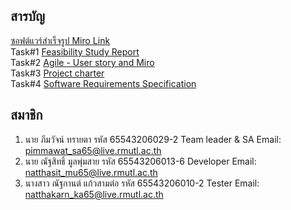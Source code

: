## สารบัญ
[ซอฟต์แวร์สำเร็จรูป Miro Link](https://miro.com/welcomeonboard/RW5xSkU5aVdVNG9TTU9vWUdOVUZNNjJxY0xBWGNhNHRVck95M2pTNnpaUWQ3OUxNQXJpWHZBS2Jrd3RhSEMzR3wzNDU4NzY0NTQzMzIwNTA2MTcwfDI=?share_link_id=620412914888)           
Task#1 [Feasibility Study Report]()             
Task#2 [Agile - User story and Miro]()                  
Task#3 [Project charter]()                       
Task#4 [Software Requirements Specification]()                      
## สมาชิก
1. นาย ภีมวัจน์ ทรายตา 		รหัส 65543206029-2 	Team leader & SA Email: pimmawat_sa65@live.rmutl.ac.th           
2. นาย ณัฐสิทธิ์ มูลพุ่มสาย 		รหัส 65543206013-6	Developer  Email: natthasit_mu65@live.rmutl.ac.th            
3. นางสาว ณัฐกานต์ แก้วสามต่อ 	รหัส 65543206010-2	Tester  Email: natthakarn_ka65@live.rmutl.ac.th
